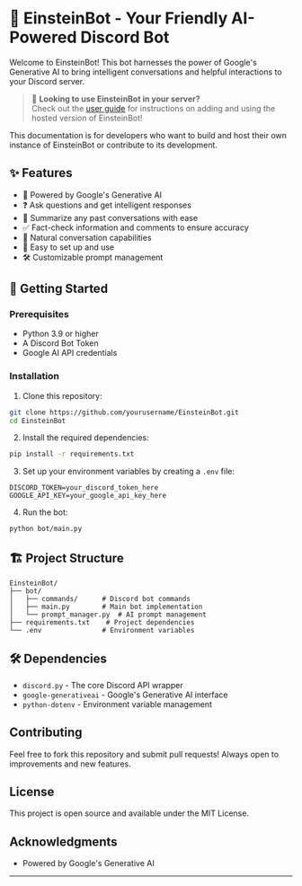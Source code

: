# 🤖 EinsteinBot - Your Friendly AI-Powered Discord Bot

Welcome to EinsteinBot! This bot harnesses the power of Google's Generative AI to bring intelligent conversations and helpful interactions to your Discord server.

> 🎯 **Looking to use EinsteinBot in your server?**  
> Check out the [user guide](TEMP_CHANGE_LATER) for instructions on adding and using the hosted version of EinsteinBot!

This documentation is for developers who want to build and host their own instance of EinsteinBot or contribute to its development.

## ✨ Features

- 🧠 Powered by Google's Generative AI
- ❓ Ask questions and get intelligent responses
- 📝 Summarize any past conversations with ease
- ✅ Fact-check information and comments to ensure accuracy
- 💬 Natural conversation capabilities
- 🎯 Easy to set up and use
- 🛠️ Customizable prompt management

## 🚀 Getting Started

### Prerequisites

- Python 3.9 or higher
- A Discord Bot Token
- Google AI API credentials

### Installation

1. Clone this repository:
```bash
git clone https://github.com/yourusername/EinsteinBot.git
cd EinsteinBot
```

2. Install the required dependencies:
```bash
pip install -r requirements.txt
```

3. Set up your environment variables by creating a `.env` file:
```env
DISCORD_TOKEN=your_discord_token_here
GOOGLE_API_KEY=your_google_api_key_here
```

4. Run the bot:
```bash
python bot/main.py
```

## 🏗️ Project Structure

```
EinsteinBot/
├── bot/
│   ├── commands/      # Discord bot commands
│   ├── main.py        # Main bot implementation
│   └── prompt_manager.py  # AI prompt management
├── requirements.txt    # Project dependencies
└── .env               # Environment variables
```

## 🛠️ Dependencies

- `discord.py` - The core Discord API wrapper
- `google-generativeai` - Google's Generative AI interface
- `python-dotenv` - Environment variable management

## Contributing

Feel free to fork this repository and submit pull requests! Always open to improvements and new features.

## License

This project is open source and available under the MIT License.

## Acknowledgments

- Powered by Google's Generative AI

---
